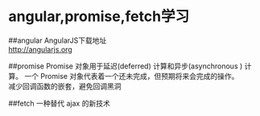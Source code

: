 angular,promise,fetch学习
===
##angular
AngularJS下载地址<br>
http://angularjs.org

##promise
Promise 对象用于延迟(deferred) 计算和异步(asynchronous ) 计算。 一个 Promise 对象代表着一个还未完成，但预期将来会完成的操作。<br>
减少回调函数的嵌套，避免回调黑洞

##fetch
一种替代 ajax 的新技术

